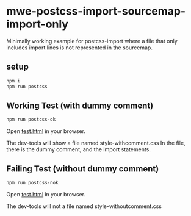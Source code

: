 # mwe-postcss-import-sourcemap-import-only

Minimally working example for postcss-import where a file that only includes import lines is not represented in the sourcemap.

## setup

```sh
npm i
npm run postcss
```

## Working Test (with dummy comment)

```sh
npm run postcss-ok
```

Open [test.html](test.html) in your browser.

The dev-tools will show a file named style-withcomment.css
In the file, there is the dummy comment, and the import statements.

## Failing Test (without dummy comment)

```sh
npm run postcss-nok
```

Open [test.html](test.html) in your browser.

The dev-tools will not a file named style-withoutcomment.css
